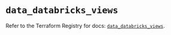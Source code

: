 # `data_databricks_views`

Refer to the Terraform Registry for docs: [`data_databricks_views`](https://registry.terraform.io/providers/databricks/databricks/1.67.0/docs/data-sources/views).
